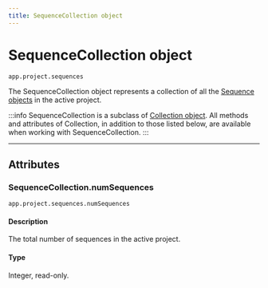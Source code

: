 ```yaml
---
title: SequenceCollection object
---
```

# SequenceCollection object

`app.project.sequences`

The SequenceCollection object represents a collection of all the [Sequence objects](../../sequence/sequence) in the active project.

:::info
SequenceCollection is a subclass of [Collection object](../collection). All methods and attributes of Collection, in addition to those listed below, are available when working with SequenceCollection.
:::

---

## Attributes

### SequenceCollection.numSequences

`app.project.sequences.numSequences`

#### Description

The total number of sequences in the active project.

#### Type

Integer, read-only.
